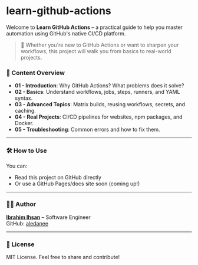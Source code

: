 # learn-github-actions

Welcome to **Learn GitHub Actions** – a practical guide to help you master automation using GitHub's native CI/CD platform.

> 🚀 Whether you're new to GitHub Actions or want to sharpen your workflows, this project will walk you from basics to real-world projects.

### 📖 Content Overview

- **01 - Introduction**: Why GitHub Actions? What problems does it solve?
- **02 - Basics**: Understand workflows, jobs, steps, runners, and YAML syntax.
- **03 - Advanced Topics**: Matrix builds, reusing workflows, secrets, and caching.
- **04 - Real Projects**: CI/CD pipelines for websites, npm packages, and Docker.
- **05 - Troubleshooting**: Common errors and how to fix them.

---

### 🛠️ How to Use

You can:
- Read this project on GitHub directly
- Or use a GitHub Pages/docs site soon (coming up!)

---

### 👨‍💻 Author
[**Ibrahim Ihsan**](https://ibrahimihsan.site) – Software Engineer  
GitHub: [aledanee](https://github.com/aledanee)

---

### 📢 License
MIT License. Feel free to share and contribute!
